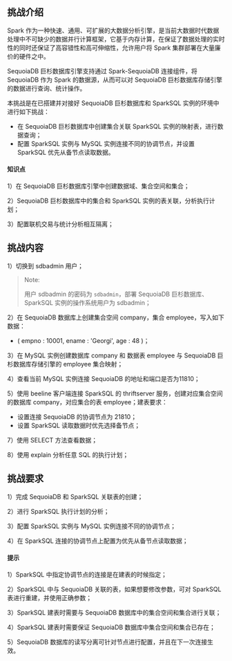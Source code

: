 ## 挑战介绍

Spark 作为一种快速、通用、可扩展的大数据分析引擎，是当前大数据时代数据处理中不可缺少的数据并行计算框架，它基于内存计算，在保证了数据处理的实时性的同时还保证了高容错性和高可伸缩性，允许用户将 Spark 集群部署在大量廉价的硬件之中。

SequoiaDB 巨杉数据库引擎支持通过 Spark-SequoiaDB 连接组件，将 SequoiaDB 作为 Spark 的数据源，从而可以对 SequoiaDB 巨杉数据库存储引擎的数据进行查询、统计操作。

本挑战是在已搭建并对接好 SequoiaDB 巨杉数据库和 SparkSQL 实例的环境中进行如下挑战：
- 在 SequoiaDB 巨杉数据库中创建集合关联 SparkSQL 实例的映射表，进行数据查询；
- 配置 SparkSQL 实例与 MySQL 实例连接不同的协调节点，并设置 SparkSQL 优先从备节点读取数据。


#### 知识点

1）在 SequoiaDB 巨杉数据库引擎中创建数据域、集合空间和集合；

2）SequoiaDB 巨杉数据库中的集合和 SparkSQL 实例的表关联，分析执行计划；

3）配置联机交易与统计分析相互隔离；

## 挑战内容

1）切换到 sdbadmin 用户；

>Note:
>
>用户 sdbadmin 的密码为 `sdbadmin`，部署 SequoiaDB 巨杉数据库、SparkSQL 实例的操作系统用户为 sdbadmin；


2）在 SequoiaDB 数据库上创建集合空间 company，集合 employee，写入如下数据：

- ( empno : 10001, ename : 'Georgi', age : 48 )；


3）在 MySQL 实例创建数据库 company 和 数据表 employee 与 SequoiaDB 巨杉数据库存储引擎的 employee 集合映射；

4）查看当前 MySQL 实例连接 SequoiaDB 的地址和端口是否为11810；

5）使用 beeline 客户端连接 SparkSQL 的 thriftserver 服务，创建对应集合空间的数据库 company，对应集合的表 employee；建表要求：
- 设置连接 SequoiaDB 的协调节点为 21810；
- 设置 SparkSQL 读取数据时优先选择备节点；


7）使用 SELECT 方法查看数据；

8）使用 explain 分析任意 SQL 的执行计划；


## 挑战要求

1）完成 SequoiaDB 和 SparkSQL 关联表的创建；

2）进行 SparkSQL 执行计划的分析；

3）配置 SparkSQL 实例与 MySQL 实例连接不同的协调节点；

4）在 SparkSQL 连接的协调节点上配置为优先从备节点读取数据；

#### 提示

1）SparkSQL 中指定协调节点的连接是在建表的时候指定；

2）SparkSQL 中与 SequoiaDB 关联的表，如果想要修改参数，可对 SparkSQL 表进行重建，并使用正确参数；

3）SparkSQL 建表时需要与 SequoiaDB 数据库中的集合空间和集合进行关联；

4）SparkSQL 建表时需要保证 SequoiaDB 数据库中集合空间和集合已存在；

5）SequoiaDB 数据库的读写分离可针对节点进行配置，并且在下一次连接生效。








<!--
测试判断:
1. 查看sdb数据是否正常; /opt/sequoiadb/bin/sdb 'db = new Sdb(); db.company.employee.find()' | grep 10001 ;SequoiaDB 数据异常

2. 查看spark数据是否正常; /opt/spark/bin/beeline -u 'jdbc:hive2://localhost:10000' -e 'SELECT * FROM company.employee where empno in ("10001", "10002");' | grep -E "10002"; Spark数据异常

示例代码：
1.
sdb 'db = new Sdb(); db.createCS("company").createCL("employee")'
sdb 'db.company.employee.insert({empno : 10001, ename : "Georgi", age : 48})'

2. 
/opt/spark/bin/beeline -u 'jdbc:hive2://localhost:10000' -e 'create database company; create table company.employee ( empno int, ename varchar(128), age int)using com.sequoiadb.spark options( host "localhost:11810", collectionspace "company", collection "employee");'

/opt/spark/bin/beeline -u 'jdbc:hive2://localhost:10000' -e 'insert into company.employee values( 10002, "Bezalel", 21);'
-->




<!--
测试判断：
1. 查看优先备节点是否设置； cat /opt/sequoiadb/conf/local/21810/sdb.conf | grep -i  "PreferInstance=S"; 协调节点 21810 优先读取备数据节点配置错误
2. 查看spark协调节点配置;/opt/spark/bin/beeline -u 'jdbc:hive2://localhost:10000' -e 'show create table company.employee' | grep 21810; spark 建表协调节点配置错误，需要指定优先读取备节点数据的协调节点哦


示例代码：
1.
sdb 'db = new Sdb(); db.createCS("company").createCL("employee")'

2.
sdb 'db.updateConf({preferinstance:"S"},{NodeName:"sdbserver1:21810"})'

/opt/spark/bin/beeline -u 'jdbc:hive2://localhost:10000' -e 'create database  if not exists company;drop table  if exists company.employee; create table company.employee ( empno int, ename varchar(128), age int)using com.sequoiadb.spark options( host "localhost:21810", collectionspace "company", collection "employee");'

/opt/spark/bin/beeline -u 'jdbc:hive2://localhost:10000' -e 'insert into company.employee values ( 10001, 'Georgi', 48 ),( 10002, 'Bezalel', 21 ),( 10003, 'Parto', 33 ),( 10004, 'Chirstian', 40 ),( 10005, 'Kyoichi', 23 ),( 10006, 'Anneke', 19 ),( 10007, 'Ileana', 28 ),( 10008, 'Liz', 38 ),( 10009, 'Parish', 31 ),( 10010, 'Odette', 23 );'
-->

